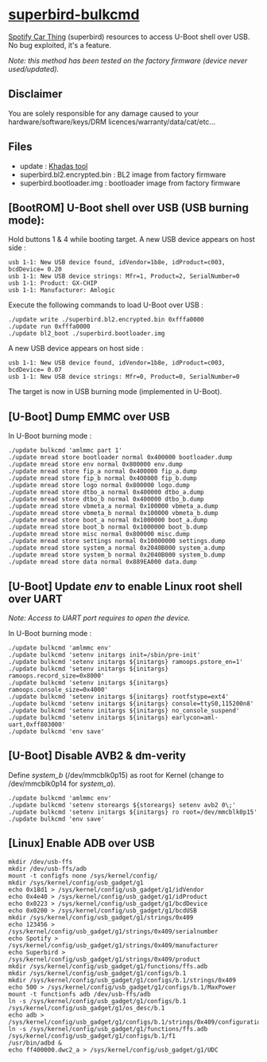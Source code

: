 # [superbird-bulkcmd](https://github.com/frederic/superbird-bulkcmd)

[Spotify Car Thing](https://carthing.spotify.com/) (superbird) resources to access U-Boot shell over USB. No bug exploited, it's a feature.

*Note: this method has been tested on the factory firmware (device never used/updated).*

## Disclaimer
You are solely responsible for any damage caused to your hardware/software/keys/DRM licences/warranty/data/cat/etc...

## Files
- update : [Khadas tool](https://github.com/khadas/utils/blob/master/aml-flash-tool/tools/linux-x86/update)
- superbird.bl2.encrypted.bin : BL2 image from factory firmware
- superbird.bootloader.img : bootloader image from factory firmware

## [BootROM] U-Boot shell over USB (USB burning mode):
Hold buttons 1 & 4 while booting target. A new USB device appears on host side :
```
usb 1-1: New USB device found, idVendor=1b8e, idProduct=c003, bcdDevice= 0.20
usb 1-1: New USB device strings: Mfr=1, Product=2, SerialNumber=0
usb 1-1: Product: GX-CHIP
usb 1-1: Manufacturer: Amlogic
```
Execute the following commands to load U-Boot over USB :
```shell
./update write ./superbird.bl2.encrypted.bin 0xfffa0000
./update run 0xfffa0000
./update bl2_boot ./superbird.bootloader.img
```
A new USB device appears on host side :
```
usb 1-1: New USB device found, idVendor=1b8e, idProduct=c003, bcdDevice= 0.07
usb 1-1: New USB device strings: Mfr=0, Product=0, SerialNumber=0
````
The target is now in USB burning mode (implemented in U-Boot).

## [U-Boot] Dump EMMC over USB
In U-Boot burning mode :
```shell
./update bulkcmd 'amlmmc part 1'
./update mread store bootloader normal 0x400000 bootloader.dump
./update mread store env normal 0x800000 env.dump
./update mread store fip_a normal 0x400000 fip_a.dump
./update mread store fip_b normal 0x400000 fip_b.dump
./update mread store logo normal 0x800000 logo.dump
./update mread store dtbo_a normal 0x400000 dtbo_a.dump
./update mread store dtbo_b normal 0x400000 dtbo_b.dump
./update mread store vbmeta_a normal 0x100000 vbmeta_a.dump
./update mread store vbmeta_b normal 0x100000 vbmeta_b.dump
./update mread store boot_a normal 0x1000000 boot_a.dump
./update mread store boot_b normal 0x1000000 boot_b.dump
./update mread store misc normal 0x800000 misc.dump
./update mread store settings normal 0x10000000 settings.dump
./update mread store system_a normal 0x2040B000 system_a.dump
./update mread store system_b normal 0x2040B000 system_b.dump
./update mread store data normal 0x889EA000 data.dump
```

## [U-Boot] Update *env* to enable Linux root shell over UART
*Note: Access to UART port requires to open the device.*

In U-Boot burning mode :
```shell
./update bulkcmd 'amlmmc env'
./update bulkcmd 'setenv initargs init=/sbin/pre-init'
./update bulkcmd 'setenv initargs ${initargs} ramoops.pstore_en=1'
./update bulkcmd 'setenv initargs ${initargs} ramoops.record_size=0x8000'
./update bulkcmd 'setenv initargs ${initargs} ramoops.console_size=0x4000'
./update bulkcmd 'setenv initargs ${initargs} rootfstype=ext4'
./update bulkcmd 'setenv initargs ${initargs} console=ttyS0,115200n8'
./update bulkcmd 'setenv initargs ${initargs} no_console_suspend'
./update bulkcmd 'setenv initargs ${initargs} earlycon=aml-uart,0xff803000'
./update bulkcmd 'env save'
```

## [U-Boot] Disable AVB2 & dm-verity
Define *system_b* (/dev/mmcblk0p15) as root for Kernel (change to /dev/mmcblk0p14 for *system_a*).
```shell
./update bulkcmd 'amlmmc env'
./update bulkcmd 'setenv storeargs ${storeargs} setenv avb2 0\;'
./update bulkcmd 'setenv initargs ${initargs} ro root=/dev/mmcblk0p15'
./update bulkcmd 'env save'
```

## [Linux] Enable ADB over USB
```shell
mkdir /dev/usb-ffs
mkdir /dev/usb-ffs/adb
mount -t configfs none /sys/kernel/config/
mkdir /sys/kernel/config/usb_gadget/g1
echo 0x18d1 > /sys/kernel/config/usb_gadget/g1/idVendor
echo 0x4e40 > /sys/kernel/config/usb_gadget/g1/idProduct
echo 0x0223 > /sys/kernel/config/usb_gadget/g1/bcdDevice
echo 0x0200 > /sys/kernel/config/usb_gadget/g1/bcdUSB
mkdir /sys/kernel/config/usb_gadget/g1/strings/0x409
echo 123456 > /sys/kernel/config/usb_gadget/g1/strings/0x409/serialnumber
echo Spotify > /sys/kernel/config/usb_gadget/g1/strings/0x409/manufacturer
echo Superbird > /sys/kernel/config/usb_gadget/g1/strings/0x409/product
mkdir /sys/kernel/config/usb_gadget/g1/functions/ffs.adb
mkdir /sys/kernel/config/usb_gadget/g1/configs/b.1
mkdir /sys/kernel/config/usb_gadget/g1/configs/b.1/strings/0x409
echo 500 > /sys/kernel/config/usb_gadget/g1/configs/b.1/MaxPower
mount -t functionfs adb /dev/usb-ffs/adb
ln -s /sys/kernel/config/usb_gadget/g1/configs/b.1 /sys/kernel/config/usb_gadget/g1/os_desc/b.1
echo adb > /sys/kernel/config/usb_gadget/g1/configs/b.1/strings/0x409/configuration 
ln -s /sys/kernel/config/usb_gadget/g1/functions/ffs.adb /sys/kernel/config/usb_gadget/g1/configs/b.1/f1
/usr/bin/adbd &
echo ff400000.dwc2_a > /sys/kernel/config/usb_gadget/g1/UDC
```
